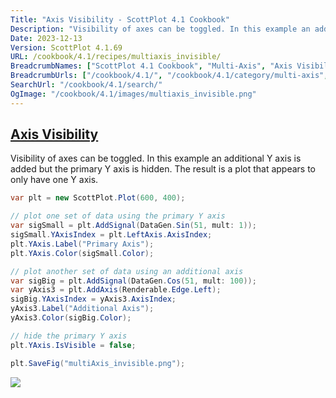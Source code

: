 ```yaml
---
Title: "Axis Visibility - ScottPlot 4.1 Cookbook"
Description: "Visibility of axes can be toggled. In this example an additional Y axis is added but the primary Y axis is hidden. The result is a plot that appears to only have one Y axis."
Date: 2023-12-13
Version: ScottPlot 4.1.69
URL: /cookbook/4.1/recipes/multiaxis_invisible/
BreadcrumbNames: ["ScottPlot 4.1 Cookbook", "Multi-Axis", "Axis Visibility"]
BreadcrumbUrls: ["/cookbook/4.1/", "/cookbook/4.1/category/multi-axis", "/cookbook/4.1/recipes/multiaxis_invisible/"]
SearchUrl: "/cookbook/4.1/search/"
OgImage: "/cookbook/4.1/images/multiaxis_invisible.png"
---
```


<h2><a id='axis-visibility' href='/cookbook/4.1/recipes/multiaxis_invisible/'>Axis Visibility</a></h2>

Visibility of axes can be toggled. In this example an additional Y axis is added but the primary Y axis is hidden. The result is a plot that appears to only have one Y axis.

```cs
var plt = new ScottPlot.Plot(600, 400);

// plot one set of data using the primary Y axis
var sigSmall = plt.AddSignal(DataGen.Sin(51, mult: 1));
sigSmall.YAxisIndex = plt.LeftAxis.AxisIndex;
plt.YAxis.Label("Primary Axis");
plt.YAxis.Color(sigSmall.Color);

// plot another set of data using an additional axis
var sigBig = plt.AddSignal(DataGen.Cos(51, mult: 100));
var yAxis3 = plt.AddAxis(Renderable.Edge.Left);
sigBig.YAxisIndex = yAxis3.AxisIndex;
yAxis3.Label("Additional Axis");
yAxis3.Color(sigBig.Color);

// hide the primary Y axis
plt.YAxis.IsVisible = false;

plt.SaveFig("multiAxis_invisible.png");
```

<img src='../../images/multiaxis_invisible.png' class='d-block mx-auto my-5' />


